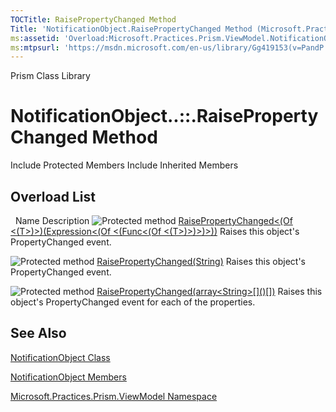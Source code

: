 ```yaml
---
TOCTitle: RaisePropertyChanged Method
Title: 'NotificationObject.RaisePropertyChanged Method (Microsoft.Practices.Prism.ViewModel)'
ms:assetid: 'Overload:Microsoft.Practices.Prism.ViewModel.NotificationObject.RaisePropertyChanged'
ms:mtpsurl: 'https://msdn.microsoft.com/en-us/library/Gg419153(v=PandP.50)'
---
```


Prism Class Library

NotificationObject..::.RaisePropertyChanged Method
==================================================

Include Protected Members
Include Inherited Members

Overload List
-------------

<span id="overloadMembersTableToggle"></span>
 
Name
Description
![](https://msdn.microsoft.com/en-us/Gg419153.protmethod(en-us,PandP.50).gif "Protected method")
[RaisePropertyChanged&lt;(Of &lt;(T&gt;)&gt;)(Expression&lt;(Of &lt;(Func&lt;(Of &lt;(T&gt;)&gt;)&gt;)&gt;))](https://msdn.microsoft.com/m:microsoft.practices.prism.viewmodel.notificationobject.raisepropertychanged%60%601(system.linq.expressions.expression%7bsystem.func%7b%60%600%7d%7d))
Raises this object's PropertyChanged event.

![](https://msdn.microsoft.com/en-us/Gg419153.protmethod(en-us,PandP.50).gif "Protected method")
[RaisePropertyChanged(String)](https://msdn.microsoft.com/m:microsoft.practices.prism.viewmodel.notificationobject.raisepropertychanged(system.string))
Raises this object's PropertyChanged event.

![](https://msdn.microsoft.com/en-us/Gg419153.protmethod(en-us,PandP.50).gif "Protected method")
[RaisePropertyChanged(array&lt;String&gt;\[\]()\[\])](https://msdn.microsoft.com/m:microsoft.practices.prism.viewmodel.notificationobject.raisepropertychanged(system.string%5b%5d))
Raises this object's PropertyChanged event for each of the properties.

See Also
--------

<span id="seeAlsoToggle"></span>
[NotificationObject Class](https://msdn.microsoft.com/t:microsoft.practices.prism.viewmodel.notificationobject)

[NotificationObject Members](https://msdn.microsoft.com/allmembers.t:microsoft.practices.prism.viewmodel.notificationobject)

[Microsoft.Practices.Prism.ViewModel Namespace](https://msdn.microsoft.com/n:microsoft.practices.prism.viewmodel)
